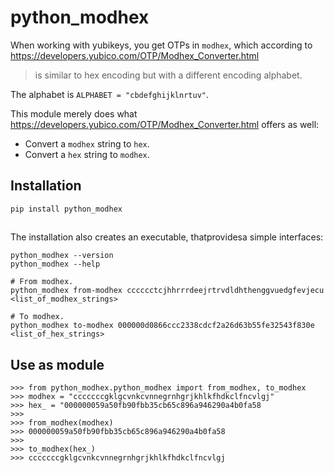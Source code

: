 # python_modhex

When working with yubikeys, you get OTPs in `modhex`, which according to https://developers.yubico.com/OTP/Modhex_Converter.html
> is similar to hex encoding but with a different encoding alphabet.

The alphabet is `ALPHABET = "cbdefghijklnrtuv"`.

This module merely does what https://developers.yubico.com/OTP/Modhex_Converter.html offers as well:
* Convert a `modhex` string to `hex`.
* Convert a `hex` string to `modhex`.


## Installation

`pip install python_modhex`

## 

The installation also creates an executable, thatprovidesa simple interfaces:
```
python_modhex --version
python_modhex --help

# From modhex.
python_modhex from-modhex cccccctcjhhrrrdeejrtrvdldhthenggvuedgfevjecu <list_of_modhex_strings>

# To modhex.
python_modhex to-modhex 000000d0866ccc2338cdcf2a26d63b55fe32543f830e <list_of_hex_strings>
```


## Use as module
```
>>> from python_modhex.python_modhex import from_modhex, to_modhex
>>> modhex = "cccccccgklgcvnkcvnnegrnhgrjkhlkfhdkclfncvlgj"
>>> hex_ = "000000059a50fb90fbb35cb65c896a946290a4b0fa58
>>>
>>> from_modhex(modhex)
>>> 000000059a50fb90fbb35cb65c896a946290a4b0fa58
>>>
>>> to_modhex(hex_)
>>> cccccccgklgcvnkcvnnegrnhgrjkhlkfhdkclfncvlgj
```
